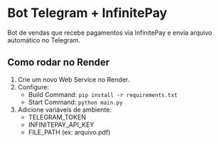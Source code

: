 # Bot Telegram + InfinitePay

Bot de vendas que recebe pagamentos via InfinitePay e envia arquivo automático no Telegram.

## Como rodar no Render
1. Crie um novo Web Service no Render.
2. Configure:
   - Build Command: `pip install -r requirements.txt`
   - Start Command: `python main.py`
3. Adicione variáveis de ambiente:
   - TELEGRAM_TOKEN
   - INFINITEPAY_API_KEY
   - FILE_PATH (ex: arquivo.pdf)

